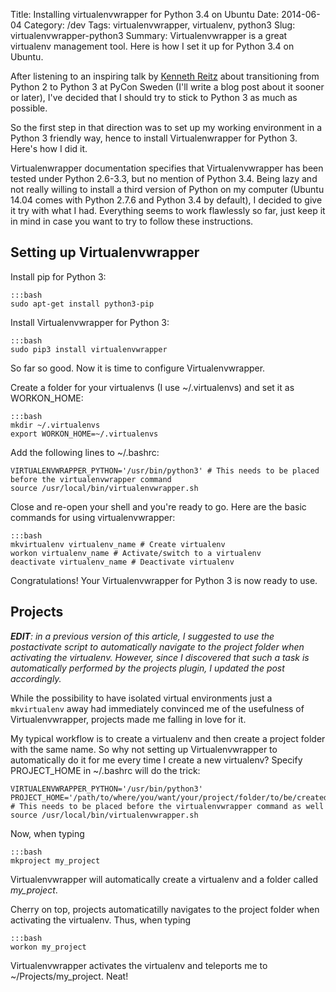 Title: Installing virtualenvwrapper for Python 3.4 on Ubuntu
Date: 2014-06-04
Category: /dev
Tags: virtualenvwrapper, virtualenv, python3
Slug: virtualenvwrapper-python3
Summary: Virtualenvwrapper is a great virtualenv management tool. Here is how I set it up for Python 3.4 on Ubuntu.


After listening to an inspiring talk by [Kenneth Reitz](http://www.kennethreitz.org/) about transitioning from Python 2 to Python 3 at PyCon Sweden (I'll write a blog post about it sooner or later), I've decided that I should try to stick to Python 3 as much as possible.

So the first step in that direction was to set up my working environment in a Python 3 friendly way, hence to install Virtualenwrapper for Python 3. Here's how I did it.

Virtualenwrapper documentation specifies that Virtualenvwrapper has been tested under Python 2.6-3.3, but no mention of Python 3.4. Being lazy and not really willing to install a third version of Python on my computer (Ubuntu 14.04 comes with Python 2.7.6 and Python 3.4 by default), I decided to give it try with what I had. Everything seems to work flawlessly so far, just keep it in mind in case you want to try to follow these instructions.

Setting up Virtualenvwrapper
----------------------------

Install pip for Python 3:

    :::bash
    sudo apt-get install python3-pip


Install Virtualenvwrapper for Python 3:

    :::bash
    sudo pip3 install virtualenvwrapper

So far so good. Now it is time to configure Virtualenvwrapper.

Create a folder for your virtualenvs (I use ~/.virtualenvs) and set it as WORKON_HOME:

    :::bash
    mkdir ~/.virtualenvs
    export WORKON_HOME=~/.virtualenvs

Add the following lines to ~/.bashrc:

    VIRTUALENVWRAPPER_PYTHON='/usr/bin/python3' # This needs to be placed before the virtualenvwrapper command
    source /usr/local/bin/virtualenvwrapper.sh

Close and re-open your shell and you're ready to go. Here are the basic commands for using virtualenvwrapper:

    :::bash
    mkvirtualenv virtualenv_name # Create virtualenv
    workon virtualenv_name # Activate/switch to a virtualenv
    deactivate virtualenv_name # Deactivate virtualenv

Congratulations! Your Virtualenvwrapper for Python 3 is now ready to use.

Projects
--------

_**EDIT**: in a previous version of this article, I suggested to use the postactivate script to automatically navigate to the project folder when activating the virtualenv. However, since I discovered that such a task is automatically performed by the projects plugin, I updated the post accordingly._

While the possibility to have isolated virtual environments just a `mkvirtualenv` away had immediately convinced me of the usefulness of Virtualenvwrapper, projects made me falling in love for it.

My typical workflow is to create a virtualenv and then create a project folder with the same name. So why not setting up Virtualenvwrapper to automatically do it for me every time I create a new virtualenv? Specify PROJECT_HOME in ~/.bashrc will do the trick:

    VIRTUALENVWRAPPER_PYTHON='/usr/bin/python3'
    PROJECT_HOME='/path/to/where/you/want/your/project/folder/to/be/created' # This needs to be placed before the virtualenvwrapper command as well
    source /usr/local/bin/virtualenvwrapper.sh

Now, when typing

    :::bash
    mkproject my_project

Virtualenvwrapper will automatically create a virtualenv and a folder called *my_project*.

Cherry on top, projects automaticatilly navigates to the project folder when activating the virtualenv. Thus, when typing

    :::bash
    workon my_project

Virtualenvwrapper activates the virtualenv and teleports me to ~/Projects/my_project. Neat!


